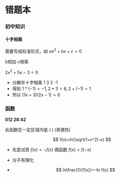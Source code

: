 # 错题本

### 初中知识

#### 十字相乘

需要写成标准形式，如 $ax^2+bx+c=0$

b相加 c相乘

$2x^2 + 5x -3 = 0$

- 分解并十字相乘
  1  3
  2  -1
- 得到 $1*(-1) = -1, 2*3 = 6, 2+(-1) = 1$
- 所以 $(1x+3)(2x-1)=0$

### 函数

**012 28:42**

此函数在一定区域内是 (    )  (奇偶性)

$$
f(x)=ln(\sqrt(1+x^2)-x)
$$

- 先尝试奇 $f(x) = -f(x)$
  偶函数 $f(x) = f(-x)$

- 分子有理化

- $$
  ln\frac{1}{f(x)}=-ln f(x)
  $$


